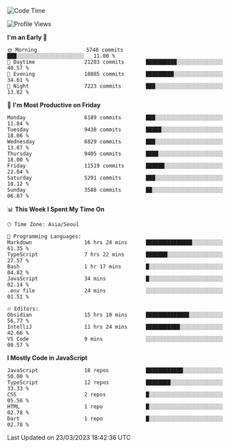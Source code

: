 <!--START_SECTION:waka-->
![Code Time](http://img.shields.io/badge/Code%20Time-4%2C584%20hrs%2033%20mins-blue)

![Profile Views](http://img.shields.io/badge/Profile%20Views-24-blue)

**I'm an Early 🐤** 

```text
🌞 Morning                5748 commits        ███░░░░░░░░░░░░░░░░░░░░░░   11.00 % 
🌆 Daytime                21203 commits       ██████████░░░░░░░░░░░░░░░   40.57 % 
🌃 Evening                18085 commits       █████████░░░░░░░░░░░░░░░░   34.61 % 
🌙 Night                  7223 commits        ███░░░░░░░░░░░░░░░░░░░░░░   13.82 % 
```
📅 **I'm Most Productive on Friday** 

```text
Monday                   6189 commits        ███░░░░░░░░░░░░░░░░░░░░░░   11.84 % 
Tuesday                  9438 commits        █████░░░░░░░░░░░░░░░░░░░░   18.06 % 
Wednesday                6829 commits        ███░░░░░░░░░░░░░░░░░░░░░░   13.07 % 
Thursday                 9405 commits        ████░░░░░░░░░░░░░░░░░░░░░   18.00 % 
Friday                   11519 commits       ██████░░░░░░░░░░░░░░░░░░░   22.04 % 
Saturday                 5291 commits        ███░░░░░░░░░░░░░░░░░░░░░░   10.12 % 
Sunday                   3588 commits        ██░░░░░░░░░░░░░░░░░░░░░░░   06.87 % 
```


📊 **This Week I Spent My Time On** 

```text
🕑︎ Time Zone: Asia/Seoul

💬 Programming Languages: 
Markdown                 16 hrs 24 mins      ███████████████░░░░░░░░░░   61.35 % 
TypeScript               7 hrs 22 mins       ███████░░░░░░░░░░░░░░░░░░   27.57 % 
Bash                     1 hr 17 mins        █░░░░░░░░░░░░░░░░░░░░░░░░   04.82 % 
JavaScript               34 mins             █░░░░░░░░░░░░░░░░░░░░░░░░   02.14 % 
.env file                24 mins             ░░░░░░░░░░░░░░░░░░░░░░░░░   01.51 % 

🔥 Editors: 
Obsidian                 15 hrs 10 mins      ██████████████░░░░░░░░░░░   56.77 % 
IntelliJ                 11 hrs 24 mins      ███████████░░░░░░░░░░░░░░   42.66 % 
VS Code                  9 mins              ░░░░░░░░░░░░░░░░░░░░░░░░░   00.57 % 
```

**I Mostly Code in JavaScript** 

```text
JavaScript               18 repos            ████████████░░░░░░░░░░░░░   50.00 % 
TypeScript               12 repos            ████████░░░░░░░░░░░░░░░░░   33.33 % 
CSS                      2 repos             █░░░░░░░░░░░░░░░░░░░░░░░░   05.56 % 
HTML                     1 repo              █░░░░░░░░░░░░░░░░░░░░░░░░   02.78 % 
Dart                     1 repo              █░░░░░░░░░░░░░░░░░░░░░░░░   02.78 % 
```




 Last Updated on 23/03/2023 18:42:36 UTC
<!--END_SECTION:waka-->
